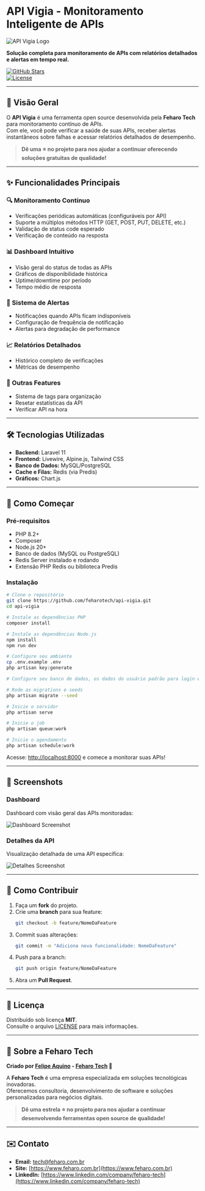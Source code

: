 
# API Vigia - Monitoramento Inteligente de APIs

![API Vigia Logo](https://via.placeholder.com/600x200.png?text=API+Vigia)

**Solução completa para monitoramento de APIs com relatórios detalhados e alertas em tempo real.**

[![GitHub Stars](https://img.shields.io/github/stars/feharotech/api-vigia?style=social)](https://github.com/feharotech/api-vigia)  
[![License](https://img.shields.io/github/license/feharotech/api-vigia)](LICENSE)

---

## 📌 Visão Geral

O **API Vigia** é uma ferramenta open source desenvolvida pela **Feharo Tech** para monitoramento contínuo de APIs.  
Com ele, você pode verificar a saúde de suas APIs, receber alertas instantâneos sobre falhas e acessar relatórios detalhados de desempenho.

> **Dê uma ⭐ no projeto para nos ajudar a continuar oferecendo soluções gratuitas de qualidade!**

---

## ✨ Funcionalidades Principais

### 🔍 Monitoramento Contínuo
- Verificações periódicas automáticas (configuráveis por API)
- Suporte a múltiplos métodos HTTP (GET, POST, PUT, DELETE, etc.)
- Validação de status code esperado
- Verificação de conteúdo na resposta

### 📊 Dashboard Intuitivo
- Visão geral do status de todas as APIs
- Gráficos de disponibilidade histórica
- Uptime/downtime por período
- Tempo médio de resposta

### 🚨 Sistema de Alertas
- Notificações quando APIs ficam indisponíveis
- Configuração de frequência de notificação
- Alertas para degradação de performance

### 📈 Relatórios Detalhados
- Histórico completo de verificações
- Métricas de desempenho

### 🔧 Outras Features
- Sistema de tags para organização
- Resetar estatísticas da API
- Verificar API na hora

---

## 🛠️ Tecnologias Utilizadas
- **Backend:** Laravel 11
- **Frontend:** Livewire, Alpine.js, Tailwind CSS
- **Banco de Dados:**  MySQL/PostgreSQL
- **Cache e Filas:**  Redis (via Predis)
- **Gráficos:** Chart.js

---

## 🚀 Como Começar

### Pré-requisitos
- PHP 8.2+
- Composer
- Node.js 20+
- Banco de dados (MySQL ou PostgreSQL)
- Redis Server instalado e rodando
- Extensão PHP Redis ou biblioteca Predis

### Instalação

```bash
# Clone o repositório
git clone https://github.com/feharotech/api-vigia.git
cd api-vigia

# Instale as dependências PHP
composer install

# Instale as dependências Node.js
npm install
npm run dev

# Configure seu ambiente
cp .env.example .env
php artisan key:generate

# Configure seu banco de dados, os dados do usuário padrão para login e as configurações para envio de email no arquivo .env

# Rode as migrations e seeds
php artisan migrate --seed

# Inicie o servidor
php artisan serve

# Inicie o job
php artisan queue:work

# Inicie o agendamento
php artisan schedule:work
```

Acesse: [http://localhost:8000](http://localhost:8000) e comece a monitorar suas APIs!

---

## 📸 Screenshots

### Dashboard
Dashboard com visão geral das APIs monitoradas:

![Dashboard Screenshot](screenshots/screenshot1.png?text=Dashboard)

### Detalhes da API
Visualização detalhada de uma API específica:

![Detalhes Screenshot](screenshots/screenshot2.png?text=Detalhes+da+API)

---

## 🤝 Como Contribuir

1. Faça um **fork** do projeto.
2. Crie uma **branch** para sua feature:
   ```bash
   git checkout -b feature/NomeDaFeature
   ```
3. Commit suas alterações:
   ```bash
   git commit -m "Adiciona nova funcionalidade: NomeDaFeature"
   ```
4. Push para a branch:
   ```bash
   git push origin feature/NomeDaFeature
   ```
5. Abra um **Pull Request**.

---

## 📄 Licença

Distribuído sob licença **MIT**.  
Consulte o arquivo [LICENSE](LICENSE) para mais informações.

---

## 🌟 Sobre a Feharo Tech

**Criado por [Felipe Aquino](https://github.com/feharo) - [Feharo Tech](https://tech.feharo.com.br) 🚀**  

A **Feharo Tech** é uma empresa especializada em soluções tecnológicas inovadoras.  
Oferecemos consultoria, desenvolvimento de software e soluções personalizadas para negócios digitais.

> **Dê uma estrela ⭐ no projeto para nos ajudar a continuar desenvolvendo ferramentas open source de qualidade!**

---

## ✉️ Contato

- **Email:** tech@feharo.com.br
- **Site:** [https://www.feharo.com.br](https://www.feharo.com.br)
- **LinkedIn:** [https://www.linkedin.com/company/feharo-tech](https://www.linkedin.com/company/feharo-tech)